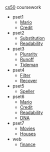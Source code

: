 [cs50](https://cs50.harvard.edu/x/2020/) coursework

- pset1
  - [Mario](./pset1/mario.c)
  - [Credit](./pset1/credit.c)
- pset2
  - [Substitution](./pset2/substitution.c)
  - [Readability](./pset2/readability.c)
- pset3
  - [Plurarity](./pset3/plurality.c)
  - [Runoff](./pset3/runoff.c)
  - [Tideman](./pset3/tideman.c)
- pset4
  - [Filter](./pset4/filter/less/)
  - [Recover](./pset4/recover/recover.c)
- pset5
  - [Speller](./pset5/speller)
- pset6
  - [Mario](./pset6/mario/more/mario.py)
  - [Credit](./pset6/credit/credit.py)
  - [Readability](./pset6/readability/readability.py)
  - [DNA](./pset6/dna)
- pset7
  - [Movies](./pset7/movies)
  - [Houses](./pset7/houses)
- web
  - [finance](./finance)
